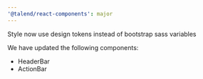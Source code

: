 ```yaml
---
'@talend/react-components': major
---
```


Style now use design tokens instead of bootstrap sass variables

We have updated the following components:

* HeaderBar
* ActionBar